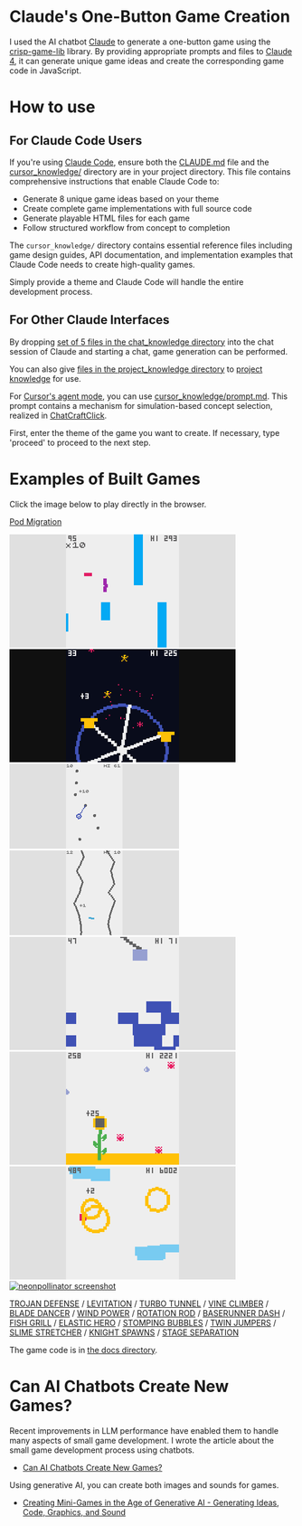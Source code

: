 # Claude's One-Button Game Creation

I used the AI chatbot [Claude](https://claude.ai/) to generate a one-button game using the [crisp-game-lib](https://github.com/abagames/crisp-game-lib) library. By providing appropriate prompts and files to [Claude 4](https://www.anthropic.com/news/claude-4), it can generate unique game ideas and create the corresponding game code in JavaScript.

# How to use

## For Claude Code Users

If you're using [Claude Code](https://claude.ai/code), ensure both the [CLAUDE.md](./CLAUDE.md) file and the [cursor_knowledge/](./cursor_knowledge/) directory are in your project directory. This file contains comprehensive instructions that enable Claude Code to:

- Generate 8 unique game ideas based on your theme
- Create complete game implementations with full source code
- Generate playable HTML files for each game
- Follow structured workflow from concept to completion

The `cursor_knowledge/` directory contains essential reference files including game design guides, API documentation, and implementation examples that Claude Code needs to create high-quality games.

Simply provide a theme and Claude Code will handle the entire development process.

## For Other Claude Interfaces

By dropping [set of 5 files in the chat_knowledge directory](./chat_knowledge/) into the chat session of Claude and starting a chat, game generation can be performed.

You can also give [files in the project_knowledge directory](./project_knowledge/) to [project knowledge](https://www.anthropic.com/news/projects) for use.

For [Cursor's agent mode](https://docs.cursor.com/chat/agent), you can use [cursor_knowledge/prompt.md](./cursor_knowledge/prompt.md). This prompt contains a mechanism for simulation-based concept selection, realized in [ChatCraftClick](https://github.com/abagames/chat-craft-click).

First, enter the theme of the game you want to create. If necessary, type 'proceed' to proceed to the next step.

# Examples of Built Games

Click the image below to play directly in the browser.

[Pod Migration](https://abagames.github.io/claude-one-button-game-creation/?pod-migration)

[![wavybird screenshot](./docs/wavybird/screenshot.gif)](https://abagames.github.io/claude-one-button-game-creation/?wavybird)
[![catchingwheel screenshot](./docs/catchingwheel/screenshot.gif)](https://abagames.github.io/claude-one-button-game-creation/?catchingwheel)
[![grapplingh screenshot](./docs/grapplingh/screenshot.gif)](https://abagames.github.io/claude-one-button-game-creation/?grapplingh)
[![fracave screenshot](./docs/fracave/screenshot.gif)](https://abagames.github.io/claude-one-button-game-creation/?fracave)
[![blockstacker screenshot](./docs/blockstacker/screenshot.gif)](https://abagames.github.io/claude-one-button-game-creation/?blockstacker)
[![sunflowersway screenshot](./docs/sunflowersway/screenshot.gif)](https://abagames.github.io/claude-one-button-game-creation/?sunflowersway)
[![skyraftsman screenshot](./docs/skyraftsman/screenshot.gif)](https://abagames.github.io/claude-one-button-game-creation/?skyraftsman)
[![neonpollinator screenshot](./docs/neonpollinator/screenshot.gif)](https://abagames.github.io/claude-one-button-game-creation/?neonpollinator)

[TROJAN DEFENSE](https://abagames.github.io/claude-one-button-game-creation/?trojan-defense) /
[LEVITATION](https://abagames.github.io/claude-one-button-game-creation/?levitation) /
[TURBO TUNNEL](https://abagames.github.io/claude-one-button-game-creation/?turbotunnel) /
[VINE CLIMBER](https://abagames.github.io/claude-one-button-game-creation/?vineclimber) /
[BLADE DANCER](https://abagames.github.io/claude-one-button-game-creation/?bladedancer) /
[WIND POWER](https://abagames.github.io/claude-one-button-game-creation/?windpower) /
[ROTATION ROD](https://abagames.github.io/claude-one-button-game-creation/?rotationrod) /
[BASERUNNER DASH](https://abagames.github.io/claude-one-button-game-creation/?baserunnerdash) /
[FISH GRILL](https://abagames.github.io/claude-one-button-game-creation/?fishgrill) /
[ELASTIC HERO](https://abagames.github.io/claude-one-button-game-creation/?elastichero) /
[STOMPING BUBBLES](https://abagames.github.io/claude-one-button-game-creation/?stompingbubbles) /
[TWIN JUMPERS](https://abagames.github.io/claude-one-button-game-creation/?twinjumpers) /
[SLIME STRETCHER](https://abagames.github.io/claude-one-button-game-creation/?slimestretcher) /
[KNIGHT SPAWNS](https://abagames.github.io/claude-one-button-game-creation/?knightvspawns) /
[STAGE SEPARATION](https://abagames.github.io/claude-one-button-game-creation/?stageseparation)

The game code is in [the docs directory](./docs/).

# Can AI Chatbots Create New Games?

Recent improvements in LLM performance have enabled them to handle many aspects of small game development. I wrote the article about the small game development process using chatbots.

- [Can AI Chatbots Create New Games?](https://abagames.github.io/joys-of-small-game-development-en/generation/can_ai_chatbot_create_game.html)

Using generative AI, you can create both images and sounds for games.

- [Creating Mini-Games in the Age of Generative AI - Generating Ideas, Code, Graphics, and Sound](https://dev.to/abagames/creating-mini-games-in-the-age-of-generative-ai-generating-ideas-code-graphics-and-sound-424k)
